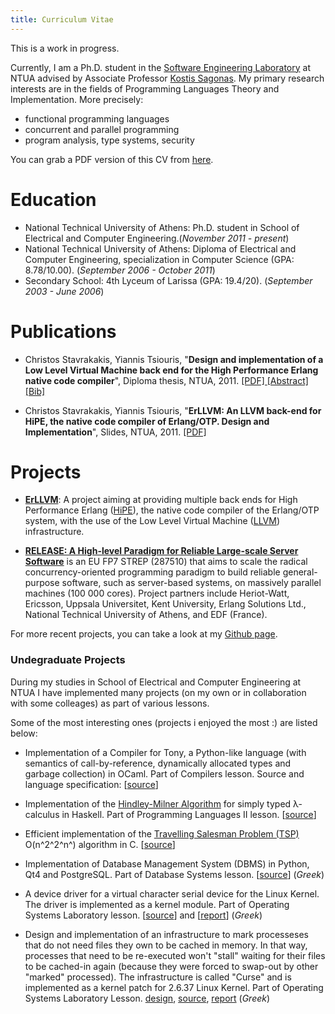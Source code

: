 ```yaml
---
title: Curriculum Vitae
---
```


This is a work in progress.


Currently, I am a Ph.D. student in the [Software Engineering
Laboratory](http://www.softlab.ntua.gr/) at NTUA advised by Associate Professor
[Kostis Sagonas](http://user.it.uu.se/~kostis). My primary research interests
are in the fields of Programming Languages Theory and Implementation. More
precisely:

* functional programming languages
* concurrent and parallel programming
* program analysis, type systems, security

You can grab a PDF version of this CV from [here](files/Yiannis-Tsiouris-CV.pdf).

# Education

* National Technical University of Athens: Ph.D. student in School of Electrical
  and Computer Engineering.(*November 2011 - present*)
* National Technical University of Athens: Diploma of Electrical and Computer
  Engineering, specialization in Computer Science (GPA: 8.78/10.00). (*September
  2006 - October 2011*)
* Secondary School: 4th Lyceum of Larissa (GPA: 19.4/20). (*September 2003 -
  June 2006*)


# Publications

* Christos Stavrakakis, Yiannis Tsiouris, "**Design and implementation of a Low
  Level Virtual Machine back end for the High Performance Erlang native code
  compiler**", Diploma thesis, NTUA, 2011. [ [PDF] ](files/erllvm_thesis.pdf) [
  [Abstract] ](files/erllvm_abstract.pdf) [ [Bib] ](files/erllvm.bib)

* Christos Stavrakakis, Yiannis Tsiouris, "**ErLLVM: An LLVM back-end for HiPE,
  the native code compiler of Erlang/OTP. Design and Implementation**", Slides,
  NTUA, 2011. [ [PDF] ](files/erllvm_pres-20111107.pdf)


# Projects

* **[ErLLVM](http://erllvm.softlab.ntua.gr)**: A project aiming at providing
    multiple back ends for High Performance Erlang
    ([HiPE](http://www.it.uu.se/research/group/hipe/)), the native code compiler
    of the Erlang/OTP system, with the use of the Low Level Virtual Machine
    ([LLVM](http://llvm.org/)) infrastructure.

* **[RELEASE: A High-level Paradigm for Reliable Large-scale Server
    Software](http://www.release-project.eu/)** is an EU FP7 STREP (287510) that
    aims to scale the radical concurrency-oriented programming paradigm to build
    reliable general-purpose software, such as server-based systems, on
    massively parallel machines (100 000 cores). Project partners include
    Heriot-Watt, Ericsson, Uppsala Universitet, Kent University, Erlang
    Solutions Ltd., National Technical University of Athens, and EDF (France).

For more recent projects, you can take a look at my [Github
page](http://www.github.com/yiannist/ "Github").


### Undegraduate Projects

During my studies in School of Electrical and Computer Engineering at NTUA I
have implemented many projects (on my own or in collaboration with some
colleages) as part of various lessons.

Some of the most interesting ones (projects i enjoyed the most :) are listed
below:

* Implementation of a Compiler for Tony, a Python-like language (with semantics
  of call-by-reference, dynamically allocated types and garbage collection) in
  OCaml. Part of Compilers lesson. Source and language specification:
  [[source](files/compiler.tar.gz "Tonyc")]

* Implementation of the [Hindley-Milner
  Algorithm](http://en.wikipedia.org/wiki/Type_inference "Type Inference") for
  simply typed λ-calculus in Haskell. Part of Programming Languages II
  lesson. [[source](files/typeinf.tar.gz "Type Infererence")]

* Efficient implementation of the [Travelling Salesman Problem
  (TSP)](http://en.wikipedia.org/wiki/Travelling_salesman_problem "TSP")
  O(n^2^2^n^) algorithm in C. [[source](files/tsp.tar.gz "TSP source")]

* Implementation of Database Management System (DBMS) in Python, Qt4 and
  PostgreSQL. Part of Database Systems lesson. [[source](files/pydbms.tar.gz
  "Pydbms")] (*Greek*)

* A device driver for a virtual character serial device for the Linux Kernel.
  The driver is implemented as a kernel module. Part of Operating Systems
  Laboratory lesson. [[source](files/lunix.tar.gz "Lunix")] and
  [[report](files/lunix.pdf "Report")] (*Greek*)

* Design and implementation of an infrastructure to mark processeses that do not
  need files they own to be cached in memory. In that way, processes that need
  to be re-executed won't "stall" waiting for their files to be cached-in again
  (because they were forced to swap-out by other "marked" processed). The
  infrastructure is called "Curse" and is implemented as a kernel patch for
  2.6.37 Linux Kernel. Part of Operating Systems Laboratory
  Lesson. [design](files/curse-design.pdf "Design"),
  [source](files/curse.tar.gz "Curse"), [report](files/curse-report.pdf
  "Report") (*Greek*)

